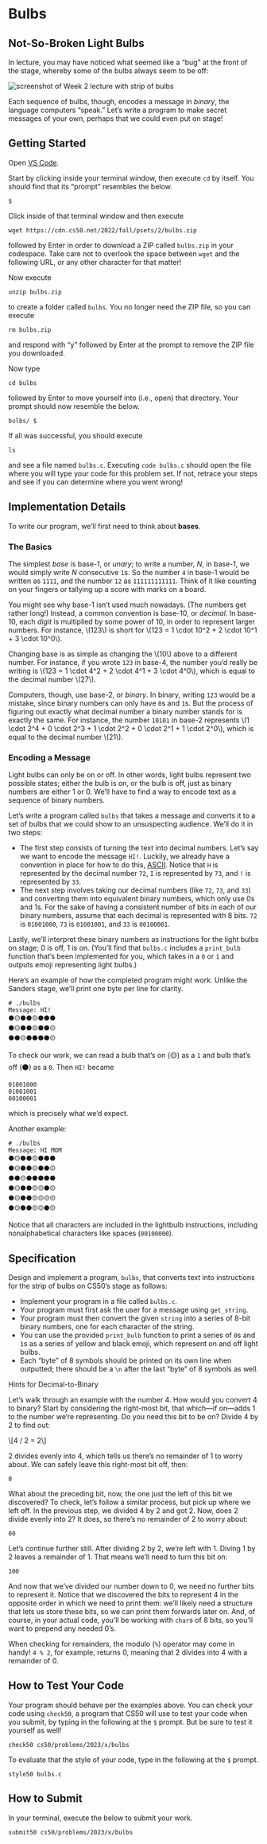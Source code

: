 Bulbs
=====

Not-So-Broken Light Bulbs
-------------------------

In lecture, you may have noticed what seemed like a “bug” at the front of the stage, whereby some of the bulbs always seem to be off:

![screenshot of Week 2 lecture with strip of bulbs](binary_bulbs.jpg)

Each sequence of bulbs, though, encodes a message in _binary_, the language computers “speak.” Let’s write a program to make secret messages of your own, perhaps that we could even put on stage!

Getting Started
---------------

Open [VS Code](https://code.cs50.io/).

Start by clicking inside your terminal window, then execute `cd` by itself. You should find that its “prompt” resembles the below.

    $
    

Click inside of that terminal window and then execute

    wget https://cdn.cs50.net/2022/fall/psets/2/bulbs.zip
    

followed by Enter in order to download a ZIP called `bulbs.zip` in your codespace. Take care not to overlook the space between `wget` and the following URL, or any other character for that matter!

Now execute

    unzip bulbs.zip
    

to create a folder called `bulbs`. You no longer need the ZIP file, so you can execute

    rm bulbs.zip
    

and respond with “y” followed by Enter at the prompt to remove the ZIP file you downloaded.

Now type

    cd bulbs
    

followed by Enter to move yourself into (i.e., open) that directory. Your prompt should now resemble the below.

    bulbs/ $
    

If all was successful, you should execute

    ls
    

and see a file named `bulbs.c`. Executing `code bulbs.c` should open the file where you will type your code for this problem set. If not, retrace your steps and see if you can determine where you went wrong!

Implementation Details
----------------------

To write our program, we’ll first need to think about **bases**.

### The Basics

The simplest _base_ is base-1, or _unary_; to write a number, _N_, in base-1, we would simply write _N_ consecutive `1`s. So the number `4` in base-1 would be written as `1111`, and the number `12` as `111111111111`. Think of it like counting on your fingers or tallying up a score with marks on a board.

You might see why base-1 isn’t used much nowadays. (The numbers get rather long!) Instead, a common convention is base-10, or _decimal_. In base-10, each _digit_ is multiplied by some power of 10, in order to represent larger numbers. For instance, \\(123\\) is short for \\(123 = 1 \\cdot 10^2 + 2 \\cdot 10^1 + 3 \\cdot 10^0\\).

Changing base is as simple as changing the \\(10\\) above to a different number. For instance, if you wrote `123` in base-4, the number you’d really be writing is \\(123 = 1 \\cdot 4^2 + 2 \\cdot 4^1 + 3 \\cdot 4^0\\), which is equal to the decimal number \\(27\\).

Computers, though, use base-2, or _binary_. In binary, writing `123` would be a mistake, since binary numbers can only have `0`s and `1`s. But the process of figuring out exactly what decimal number a binary number stands for is exactly the same. For instance, the number `10101` in base-2 represents \\(1 \\cdot 2^4 + 0 \\cdot 2^3 + 1 \\cdot 2^2 + 0 \\cdot 2^1 + 1 \\cdot 2^0\\), which is equal to the decimal number \\(21\\).

### Encoding a Message

Light bulbs can only be on or off. In other words, light bulbs represent two possible states; either the bulb is on, or the bulb is off, just as binary numbers are either 1 or 0. We’ll have to find a way to encode text as a sequence of binary numbers.

Let’s write a program called `bulbs` that takes a message and converts it to a set of bulbs that we could show to an unsuspecting audience. We’ll do it in two steps:

*   The first step consists of turning the text into decimal numbers. Let’s say we want to encode the message `HI!`. Luckily, we already have a convention in place for how to do this, [ASCII](https://asciichart.com/). Notice that `H` is represented by the decimal number `72`, `I` is represented by `73`, and `!` is represented by `33`.
*   The next step involves taking our decimal numbers (like `72`, `73`, and `33`) and converting them into equivalent binary numbers, which only use 0s and 1s. For the sake of having a consistent number of bits in each of our binary numbers, assume that each decimal is represented with 8 bits. `72` is `01001000`, `73` is `01001001`, and `33` is `00100001`.

Lastly, we’ll interpret these binary numbers as instructions for the light bulbs on stage; 0 is off, 1 is on. (You’ll find that `bulbs.c` includes a `print_bulb` function that’s been implemented for you, which takes in a `0` or `1` and outputs emoji representing light bulbs.)

Here’s an example of how the completed program might work. Unlike the Sanders stage, we’ll print one byte per line for clarity.

    # ./bulbs
    Message: HI!
    ⚫🟡⚫⚫🟡⚫⚫⚫
    ⚫🟡⚫⚫🟡⚫⚫🟡
    ⚫⚫🟡⚫⚫⚫⚫🟡
    

To check our work, we can read a bulb that’s on (🟡) as a `1` and bulb that’s off (⚫) as a `0`. Then `HI!` became

    01001000
    01001001
    00100001
    

which is precisely what we’d expect.

Another example:

    # ./bulbs
    Message: HI MOM
    ⚫🟡⚫⚫🟡⚫⚫⚫
    ⚫🟡⚫⚫🟡⚫⚫🟡
    ⚫⚫🟡⚫⚫⚫⚫⚫
    ⚫🟡⚫⚫🟡🟡⚫🟡
    ⚫🟡⚫⚫🟡🟡🟡🟡
    ⚫🟡⚫⚫🟡🟡⚫🟡
    

Notice that all characters are included in the lightbulb instructions, including nonalphabetical characters like spaces (`00100000`).

Specification
-------------

Design and implement a program, `bulbs`, that converts text into instructions for the strip of bulbs on CS50’s stage as follows:

*   Implement your program in a file called `bulbs.c`.
*   Your program must first ask the user for a message using `get_string`.
*   Your program must then convert the given `string` into a series of 8-bit binary numbers, one for each character of the string.
*   You can use the provided `print_bulb` function to print a series of `0`s and `1`s as a series of yellow and black emoji, which represent on and off light bulbs.
*   Each “byte” of 8 symbols should be printed on its own line when outputted; there should be a `\n` after the last “byte” of 8 symbols as well.

Hints for Decimal-to-Binary

Let’s walk through an example with the number 4. How would you convert 4 to binary? Start by considering the right-most bit, that which—if on—adds 1 to the number we’re representing. Do you need this bit to be on? Divide 4 by 2 to find out:

\\\[4 / 2 = 2\\\]

2 divides evenly into 4, which tells us there’s no remainder of 1 to worry about. We can safely leave this right-most bit off, then:

    0
    

What about the preceding bit, now, the one just the left of this bit we discovered? To check, let’s follow a similar process, but pick up where we left off. In the previous step, we divided 4 by 2 and got 2. Now, does 2 divide evenly into 2? It does, so there’s no remainder of 2 to worry about:

    00
    

Let’s continue further still. After dividing 2 by 2, we’re left with 1. Diving 1 by 2 leaves a remainder of 1. That means we’ll need to turn this bit on:

    100
    

And now that we’ve divided our number down to 0, we need no further bits to represent it. Notice that we discovered the bits to represent 4 in the opposite order in which we need to print them: we’ll likely need a structure that lets us store these bits, so we can print them forwards later on. And, of course, in your actual code, you’ll be working with `char`s of 8 bits, so you’ll want to prepend any needed 0’s.

When checking for remainders, the modulo (`%`) operator may come in handy! `4 % 2`, for example, returns 0, meaning that 2 divides into 4 with a remainder of 0.

How to Test Your Code
---------------------

Your program should behave per the examples above. You can check your code using `check50`, a program that CS50 will use to test your code when you submit, by typing in the following at the `$` prompt. But be sure to test it yourself as well!

    check50 cs50/problems/2023/x/bulbs
    

To evaluate that the style of your code, type in the following at the `$` prompt.

    style50 bulbs.c
    

How to Submit
-------------

In your terminal, execute the below to submit your work.

    submit50 cs50/problems/2023/x/bulbs